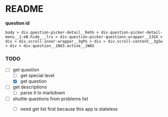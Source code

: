 # README #

**question id**

```
body > div.question-picker-detail__Rehh > div.question-picker-detail-menu__1-eB.hide___lrv > div.question-picker-questions-wrapper__2JGX > div > div.scroll-inner-wrapper__3gPo > div > div.scroll-content__3g5w > div > div.question__1Nd3.active__iWA5
```

### TODO ###

  * [ ] get question
    * [ ] get special level
    * [x] get question
  * [ ] get descriptions
    * [ ] parse it to markdown
  * [ ] shuttle questions from problems list
    * [ ] need get list first because this app is stateless

